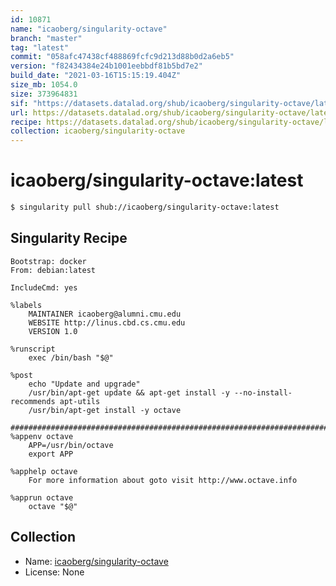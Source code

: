 ```yaml
---
id: 10871
name: "icaoberg/singularity-octave"
branch: "master"
tag: "latest"
commit: "058afc47438cf488869fcfc9d213d88b0d2a6eb5"
version: "f82434384e24b1001eebbdf81b5bd7e2"
build_date: "2021-03-16T15:15:19.404Z"
size_mb: 1054.0
size: 373964831
sif: "https://datasets.datalad.org/shub/icaoberg/singularity-octave/latest/2021-03-16-058afc47-f8243438/f82434384e24b1001eebbdf81b5bd7e2.sif"
url: https://datasets.datalad.org/shub/icaoberg/singularity-octave/latest/2021-03-16-058afc47-f8243438/
recipe: https://datasets.datalad.org/shub/icaoberg/singularity-octave/latest/2021-03-16-058afc47-f8243438/Singularity
collection: icaoberg/singularity-octave
---
```


# icaoberg/singularity-octave:latest

```bash
$ singularity pull shub://icaoberg/singularity-octave:latest
```

## Singularity Recipe

```singularity
Bootstrap: docker
From: debian:latest

IncludeCmd: yes

%labels
    MAINTAINER icaoberg@alumni.cmu.edu
    WEBSITE http://linus.cbd.cs.cmu.edu
    VERSION 1.0

%runscript
    exec /bin/bash "$@"

%post
    echo "Update and upgrade"
    /usr/bin/apt-get update && apt-get install -y --no-install-recommends apt-utils
    /usr/bin/apt-get install -y octave

####################################################################################
%appenv octave
    APP=/usr/bin/octave
    export APP

%apphelp octave
    For more information about goto visit http://www.octave.info

%apprun octave
    octave "$@"
```

## Collection

 - Name: [icaoberg/singularity-octave](https://github.com/icaoberg/singularity-octave)
 - License: None

